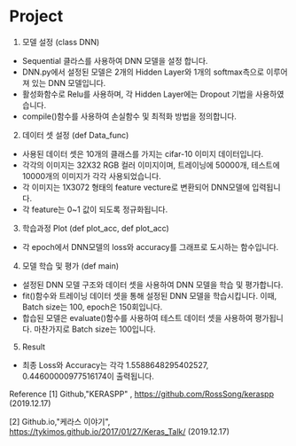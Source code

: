 # Project

1. 모델 설정 (class DNN)
- Sequential 클라스를 사용하여 DNN 모델을 설정 합니다.
- DNN.py에서 설정된 모델은 2개의 Hidden Layer와 1개의 softmax측으로 이루어져 있는 DNN 모델입니다.
- 활성화함수로 Relu를 사용하며, 각 Hidden Layer에는 Dropout 기법을 사용하였습니다.
- compile()함수를 사용하여 손실함수 및 최적화 방법을 정의합니다.

2. 데이터 셋 설정 (def Data_func)
- 사용된 데이터 셋은 10개의 클래스를 가지는 cifar-10 이미지 데이터입니다.
- 각각의 이미지는 32X32 RGB 컬러 이미지이며, 트레이닝에 50000개, 테스트에 10000개의 이미지가 각각 사용되었습니다.
- 각 이미지는 1X3072 형태의 feature vecture로 변환되어 DNN모델에 입력됩니다.
- 각 feature는 0~1 값이 되도록 정규화됩니다.

3. 학습과정 Plot (def plot_acc, def plot_acc)
- 각 epoch에서 DNN모델의 loss와 accuracy를 그래프로 도시하는 함수입니다.

4. 모델 학습 및 평가 (def main)
- 설정된 DNN 모델 구조와 데이터 셋을 사용하여 DNN 모델을 학습 및 평가합니다.
- fit()함수와 트레이닝 데이터 셋을 통해 설정된 DNN 모델을 학습시킵니다. 이때, Batch size는 100, epoch은 150회입니다.
- 합습된 모델은 evaluate()함수를 사용하여 테스트 데이터 셋을 사용하여 평가됩니다. 마찬가지로 Batch size는 100입니다.

5. Result
- 최종 Loss와 Accuracy는 각각 1.5588648295402527, 0.44600000977516174이 출력됩니다.




Reference
[1] Github,"KERASPP" , https://github.com/RossSong/keraspp (2019.12.17)

[2] Github.io,"케라스 이야기",  https://tykimos.github.io/2017/01/27/Keras_Talk/ (2019.12.17)
